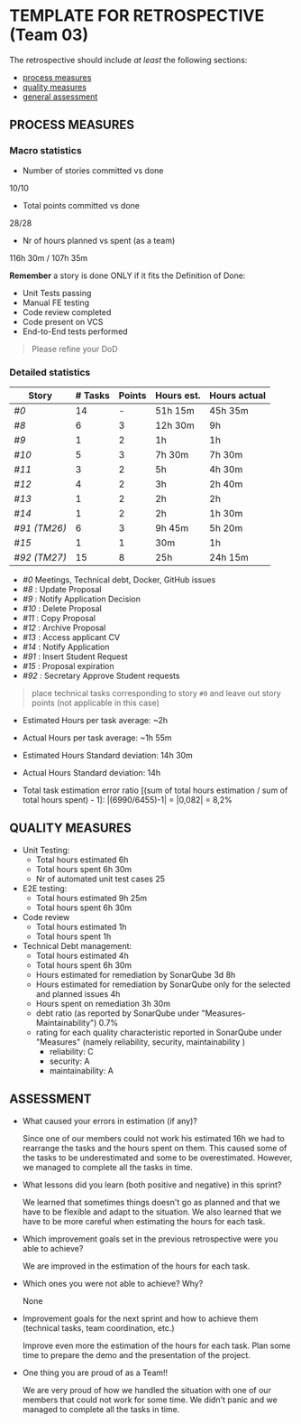 TEMPLATE FOR RETROSPECTIVE (Team 03)
=====================================

The retrospective should include _at least_ the following
sections:

- [process measures](#process-measures)
- [quality measures](#quality-measures)
- [general assessment](#assessment)

## PROCESS MEASURES 

### Macro statistics

- Number of stories committed vs done 

10/10

- Total points committed vs done 

28/28


- Nr of hours planned vs spent (as a team)

116h 30m / 107h 35m


**Remember**  a story is done ONLY if it fits the Definition of Done:
 
- Unit Tests passing
- Manual FE testing
- Code review completed
- Code present on VCS
- End-to-End tests performed

> Please refine your DoD 

### Detailed statistics

| Story  | # Tasks | Points | Hours est. | Hours actual |
|--------|---------|--------|------------|--------------|
| _#0_   |      14   |    -   |     51h 15m    |      45h 35m    |
| _#8_   |    6     |    3   |     12h 30m       |     9h        |
| _#9_   |    1     |    2   |       1h     |       1h       |    
| _#10_   |    5    |    3   |      7h 30m      |     7h 30m         |    
| _#11_   |     3   |    2   |       5h     |       4h 30m       |    
| _#12_       |    4    |    2   |      3h      |       2h 40m       |    
| _#13_            |    1    |    2   |    2h        |     2h         |
| _#14_           |     1   |    2   |      2h      |      1h 30m        |
| _#91 (TM26)_   |      6  |    3   |       9h 45m     |      5h 20m        |
| _#15_   |   1     |    1   |    30m        |      1h        |
| _#92 (TM27)_   |   15     |    8   |     25h       |      24h 15m        |
   
- _#0_ Meetings, Technical debt, Docker, GitHub issues
- _#8_ : Update Proposal
- _#9_ : Notify Application Decision
- _#10_ : Delete Proposal
- _#11_ : Copy Proposal
- _#12_ : Archive Proposal
- _#13_ : Access applicant CV
- _#14_ : Notify Application
- _#91_ : Insert Student Request
- _#15_ : Proposal expiration
- _#92_ : Secretary Approve Student requests

> place technical tasks corresponding to story `#0` and leave out story points (not applicable in this case)

- Estimated Hours per task average: ~2h
- Actual Hours per task average: ~1h 55m
- Estimated Hours Standard deviation:  14h 30m
- Actual Hours Standard deviation: 14h

- Total task estimation error ratio [(sum of total hours estimation / sum of total hours spent) - 1]:  |(6990/6455)-1|  = |0,082| = 8,2%

  
## QUALITY MEASURES 

- Unit Testing:
  - Total hours estimated 6h
  - Total hours spent 6h 30m
  - Nr of automated unit test cases 25
- E2E testing:
  - Total hours estimated 9h 25m
  - Total hours spent 6h 30m
- Code review 
  - Total hours estimated 1h
  - Total hours spent 1h
- Technical Debt management:
  - Total hours estimated 4h
  - Total hours spent 6h 30m
  - Hours estimated for remediation by SonarQube 3d 8h
  - Hours estimated for remediation by SonarQube only for the selected and planned issues 4h
  - Hours spent on remediation 3h 30m
  - debt ratio (as reported by SonarQube under "Measures-Maintainability") 0.7%
  - rating for each quality characteristic reported in SonarQube under "Measures" (namely reliability, security, maintainability )
    - reliability: C
    - security: A
    - maintainability: A
  
## ASSESSMENT

- What caused your errors in estimation (if any)?

  Since one of our members could not work his estimated 16h we had to rearrange the tasks and the hours spent on them. This caused some of the tasks to be underestimated and some to be overestimated. However, we managed to complete all the tasks in time.


- What lessons did you learn (both positive and negative) in this sprint?

  We learned that sometimes things doesn't go as planned and that we have to be flexible and adapt to the situation. We also learned that we have to be more careful when estimating the hours for each task.

- Which improvement goals set in the previous retrospective were you able to achieve? 
  
  We are improved in the estimation of the hours for each task.

- Which ones you were not able to achieve? Why?

  None

- Improvement goals for the next sprint and how to achieve them (technical tasks, team coordination, etc.)
  
  Improve even more the estimation of the hours for each task.
  Plan some time to prepare the demo and the presentation of the project.

- One thing you are proud of as a Team!!

  We are very proud of how we handled the situation with one of our members that could not work for some time. We didn't panic and we managed to complete all the tasks in time. 